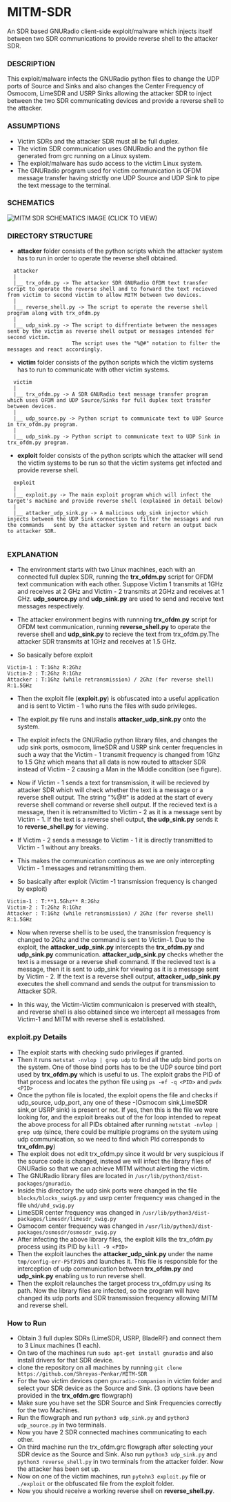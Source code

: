 # MITM-SDR
An SDR based GNURadio client-side exploit/malware which injects itself between two SDR communications to provide reverse shell to the attacker SDR.

### DESCRIPTION
This exploit/malware infects the GNURadio python files to change the UDP ports of Source and Sinks and also changes the Center Frequency of Osmocom, LimeSDR and USRP Sinks allowing the attacker SDR to inject between the two SDR communicating devices and provide a reverse shell to the attacker.

### ASSUMPTIONS
* Victim SDRs and the attacker SDR must all be full duplex.
* The victim SDR communication uses GNURadio and the python file generated from grc running on a Linux system.
* The exploit/malware has sudo access to the victim Linux system.
* The GNURadio program used for victim communication is OFDM message transfer having strictly one UDP Source and UDP Sink to pipe the text message to the terminal.

### SCHEMATICS
![MITM SDR SCHEMATICS IMAGE (CLICK TO VIEW)](https://github.com/Shreyas-Penkar/MITM-SDR/blob/main/mitm_sdr.png?raw=true)

### DIRECTORY STRUCTURE

  * **attacker** folder consists of the python scripts which the attacker system has to run in order to operate the reverse shell obtained.
```  
  attacker
  |
  |__ trx_ofdm.py -> The attacker SDR GNURadio OFDM text transfer script to operate the reverse shell and to forward the text recieved from victim to second victim to allow MITM between two devices.
  |
  |__ reverse_shell.py -> The script to operate the reverse shell program along with trx_ofdm.py
  |
  |__ udp_sink.py -> The script to diffrentiate between the messages sent by the victim as reverse shell output or messages intended for second victim.
                     The script uses the "%@#" notation to filter the messages and react accordingly.
```

  * **victim** folder consists of the python scripts which the victim systems has to run to communicate with other victim systems.
```
  victim
  |
  |__ trx_ofdm.py -> A SDR GNURadio text message transfer program which uses OFDM and UDP Source/Sinks for full duplex text transfer between devices.
  |
  |__ udp_source.py -> Python script to communicate text to UDP Source in trx_ofdm.py program.
  |
  |__ udp_sink.py -> Python script to communicate text to UDP Sink in trx_ofdm.py program.
```

  * **exploit** folder consists of the python scripts which the attacker will send the victim systems to be run so that the victim systems get infected and provide reverse shell.
```
  exploit
  |
  |__ exploit.py -> The main exploit program which will infect the target's machine and provide reverse shell (explained in detail below)
  |
  |__ attacker_udp_sink.py -> A malicious udp_sink injector which injects between the UDP Sink connection to filter the messages and run the commands   sent by the attacker system and return an output back to attacker SDR.
  
```

### EXPLANATION
* The environment starts with two Linux machines, each with an connected full duplex SDR, running the **trx_ofdm.py** script for OFDM text communication with each other. Suppose Victim 1 transmits at 1GHz and receives at 2 GHz and Victim - 2 transmits at 2GHz and receives at 1 GHz. **udp_source.py** and **udp_sink.py** are used to send and receive text messages respectively.

* The attacker environment begins with runnning **trx_ofdm.py** script for OFDM text communication, running **reverse_shell.py** to operate the reverse shell and **udp_sink.py** to recieve the text from trx_ofdm.py.The attacker SDR transmits at 1GHz and receives at 1.5 GHz.

* So basically before exploit
```
Victim-1 : T:1Ghz R:2Ghz
Victim-2 : T:2Ghz R:1Ghz
Attacker : T:1Ghz (while retransmission) / 2Ghz (for reverse shell) R:1.5GHz  
```
* Then the exploit file (**exploit.py**) is obfuscated into a useful application and is sent to Victim - 1 who runs the files with sudo privileges.
* The exploit.py file runs and installs **attacker_udp_sink.py** onto the system.

* The exploit infects the GNURadio python library files, and changes the udp sink ports, osmocom, limeSDR and USRP sink center frequencies in such a way that the Victim - 1 transmit frequency is changed from 1Ghz to 1.5 Ghz which means that all data is now routed to attacker SDR instead of Victim - 2 causing a Man in the Middle condition (see figure).

* Now if Victim - 1 sends a text for transmission, it will be recieved by attacker SDR which will check whether the text is a message or a reverse shell output. The string "%@#" is added at the start of every reverse shell command or reverse shell output. If the recieved text is a message, then it is retransmitted to Victim - 2 as it is a message sent by Victim - 1. If the text is a reverse shell output, **the udp_sink.py** sends it to **reverse_shell.py** for viewing.
* If Victim - 2 sends a message to Victim - 1 it is directly transmitted to Victim - 1 without any breaks.
* This makes the communication continous as we are only intercepting Victim - 1 messages and retransmitting them.

* So basically after exploit (Victim -1 transmission frequency is changed by exploit)
```
Victim-1 : T:**1.5Ghz** R:2Ghz
Victim-2 : T:2Ghz R:1Ghz
Attacker : T:1Ghz (while retransmission) / 2Ghz (for reverse shell) R:1.5GHz 
```
* Now when reverse shell is to be used, the transmission frequency is changed to 2Ghz and the command is sent to Victim-1. Due to the exploit, the **attacker_udp_sink.py** intercepts the **trx_ofdm.py** and **udp_sink.py** communication. **attacker_udp_sink.py** checks whether the text is a message or a reverse shell command. If the recieved text is a message, then it is sent to udp_sink for viewing as it is a message sent by Victim - 2. If the text is a reverse shell output, **attacker_udp_sink.py** executes the shell command and sends the output for transmission to Attacker SDR.

* In this way, the Victim-Victim communicaion is preserved with stealth, and reverse shell is also obtained since we intercept all messages from Victim-1 and MITM with reverse shell is established.

### exploit.py Details
* The exploit starts with checking sudo privileges if granted.
* Then it runs ```netstat -nvlop | grep udp``` to find all the udp bind ports on the system. One of those bind ports has to be the UDP source bind port used by **trx_ofdm.py** which is useful to us. The exploit grabs the PID of that process and locates the python file using ```ps -ef -q <PID>``` and ```pwdx <PID>```
* Once the python file is located, the exploit opens the file and checks if udp_source, udp_port, any one of these -(Osmocom sink,LimeSDR sink,or USRP sink) is present or not. If yes, then this is the file we were looking for, and the exploit breaks out of the for loop intended to repeat the above process for all PIDs obtained after running ```netstat -nvlop | grep udp``` (since, there could be multiple programs on the system using udp communication, so we need to find which PId corresponds to **trx_ofdm.py**)
* The exploit does not edit trx_ofdm.py since it would br very suspicious if the source code is changed, instead we will infect the library files of GNURadio so that we can achieve MITM without alerting the victim.
* The GNURadio library files are located in ```/usr/lib/python3/dist-packages/gnuradio```.
* Inside this directory the udp sink ports were changed in the file ```blocks/blocks_swig6.py``` and usrp center frequency was changed in the file ```uhd/uhd_swig.py```
* LimeSDR center frequency was changed in ```/usr/lib/python3/dist-packages/limesdr/limesdr_swig.py```
* Osmocom center frequency was changed in ```/usr/lib/python3/dist-packages/osmosdr/osmosdr_swig.py```
* After infecting the above library files, the exploit kills the trx_ofdm.py process using its PID by ```kill -9 <PID>```
* Then the exploit launches the **attacker_udp_sink.py** under the name ```tmp/config-err-P5f3YDS``` and launches it. This file is responsible for the interception of udp communication between **trx_ofdm.py** and **udp_sink.py** enabling us to run reverse shell.
* Then the exploit relaunches the target process trx_ofdm.py using its path. Now the library files are infected, so the program will have changed its udp ports and SDR transmission frequency allowing MITM and reverse shell.

### How to Run
* Obtain 3 full duplex SDRs (LimeSDR, USRP, BladeRF) and connect them to 3 Linux machines (1 each).
* On two of the machines run ```sudo apt-get install gnuradio``` and also install drivers for that SDR device.
* clone the repository on all machines by running ```git clone https://github.com/Shreyas-Penkar/MITM-SDR```
* For the two victim devices open ```gnuradio-companion``` in victim folder and select your SDR device as the Source and Sink. (3 options have been provided in the **trx_ofdm.grc** flowgraph)
* Make sure you have set the SDR Source and Sink Frequencies correctly for the two Machines.
* Run the flowgraph and run ```python3 udp_sink.py``` and ```python3 udp_source.py``` in two terminals.
* Now you have 2 SDR connected machines communicating to each other.
* On third machine run the trx_ofdm.grc flowgraph after selecting your SDR device as the Source and Sink. Also run ```python3 udp_sink.py``` and ```python3 reverse_shell.py``` in two terminals from the attacker folder. Now the attacker has been set up.
* Now on one of the victim machines, run ```pytohn3 exploit.py``` file or ```./exploit``` or the obfuscated file from the exploit folder.
* Now you should receive a working reverse shell on **reverse_shell.py**.
